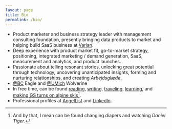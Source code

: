 ```yaml
---
layout: page
title: Bio
permalink: /bio/
---
```

- Product marketer and business strategy leader with management consulting foundation, presently bringing data products to market and helping build SaaS business at [Varian](https://varian.com/).
- Deep experience with product market fit, go-to-market strategy, positioning, integrated marketing / demand generation, SaaS, measurement and analytics, and product launches.
- Passionate about telling resonant stories, unlocking great potential through technology, uncovering unanticipated insights, forming and nurturing relationships, and creating *Arbejdsglæde*.
- [@BC](https://twitter.com/bostoncollege) Eagle and [@UMich](https://twitter.com/UMich) Wolverine
- In free time, can be found [reading](/books/), [writing](/blog/), [traveling](/travels/), [learning](/learning/), and [making GS turns on alpine skis](/skiing/)[^1].
- Professional profiles at <a href="https://angel.co/berens" target="_blank">AngelList</a> and <a href="https://linkedin.com/in/berensp" target="_blank">LinkedIn</a>.

[^1]: And by that, I mean can be found changing diapers and watching *Daniel Tiger*.